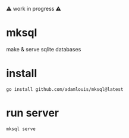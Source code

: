 ⚠️ work in progress ⚠️

# mksql

make &amp; serve sqlite databases

# install

`go install github.com/adamlouis/mksql@latest`

# run server

`mksql serve`
